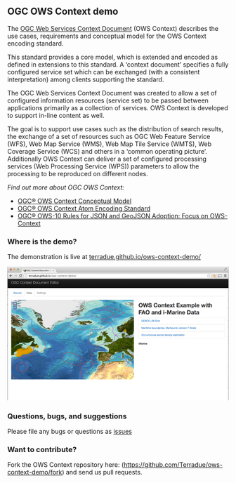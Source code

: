 ## OGC OWS Context demo

The [OGC Web Services Context Document](http://www.opengeospatial.org/standards/owc) (OWS Context) describes the use cases, requirements and conceptual model for the OWS Context encoding standard. 

This standard provides a core model, which is extended and encoded as defined in extensions to this standard. A ‘context document’ specifies a fully configured service set which can be exchanged (with a consistent interpretation) among clients supporting the standard. 

The OGC Web Services Context Document was created to allow a set of configured information resources (service set) to be passed between applications primarily as a collection of services. OWS Context is developed to support in-line content as well. 

The goal is to support use cases such as the distribution of search results, the exchange of a set of resources such as OGC Web Feature Service (WFS), Web Map Service (WMS), Web Map Tile Service (WMTS), Web Coverage Service (WCS) and others in a ‘common operating picture’. Additionally OWS Context can deliver a set of configured processing services (Web Processing Service (WPS)) parameters to allow the processing to be reproduced on different nodes. 

*Find out more about OGC OWS Context:*

* [OGC® OWS Context Conceptual Model](https://portal.opengeospatial.org/files/?artifact_id=55182)
* [OGC® OWS Context Atom Encoding Standard](https://portal.opengeospatial.org/files/?artifact_id=55183)
* [OGC® OWS-10 Rules for JSON and GeoJSON Adoption: Focus on OWS-Context](https://portal.opengeospatial.org/files/?artifact_id=57477)

### Where is the demo?

The demonstration is live at [terradue.github.io/ows-context-demo/](http://terradue.github.io/ows-context-demo/)

![OWS Context demo](https://github.com/Terradue/ows-context-demo/raw/master/src/main/resources/ows-context-imarine.png)

### Questions, bugs, and suggestions

Please file any bugs or questions as [issues](https://github.com/Terradue/rOpenSearch/issues/new) 

### Want to contribute?

Fork the OWS Context repository here: (https://github.com/Terradue/ows-context-demo/fork) and send us pull requests.


